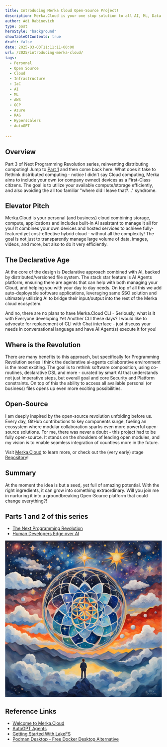 ```yaml
---
title: Introducing Merka Cloud Open-Source Project!
description: Merka.Cloud is your one stop solution to all AI, ML, Data Processing and most other personal and business needs. One stop shop of easy to deploy, scalable solution that will grow with you.
author: Adi Rabinovich
type: post
heroStyle: "background"
showTableOfContents: true
draft: false
date: 2025-03-03T11:11:11+00:00
url: /2025/introducing-merka-cloud/
tags:
  - Personal
  - Open Source
  - Cloud
  - Infrastructure
  - IaC
  - AI
  - ML
  - AWS
  - GCP
  - Azure
  - RAG
  - Hyperscalers
  - AutoGPT

---
```


## Overview

Part 3 of Next Programming Revolution series, reinventing distributing computing! Jump to [Part 1](/2025/the-next-programming-revolution/) and then come back here.
What does it take to Rethink distributed computing - notice I didn't say Cloud computing, Merka aims to include your own (or company owned) devices as a First-Class citizens. The goal is to utilize your available compute/storage efficiently, and also avoiding the all too familiar "where did I leave that?..." syndrome.

## Elevator Pitch

Merka.Cloud is your personal (and business) cloud combining storage, compute, applications and includes built-in AI assistant to manage it all for you! It combines your own devices and hosted services to achieve fully-featured yet cost-effective hybrid cloud - without all the complexity! The goal is not just to transparently manage large volume of data, images, videos, and more, but also to do it very efficiently.

## The Declarative Age

At the core of the design is Declarative approach combined with AI, backed by distributed/versioned file system. The stack star feature is AI Agents platform, ensuring there are agents that can help with both managing your Cloud, and helping you with your day to day needs. On top of all this we add auto-deployable software applications, leveraging same SSO solution and ultimately utilizing AI to bridge their input/output into the rest of the Merka cloud ecosystem.

And no, there are no plans to have Merka.Cloud CLI - Seriously, what is it with Everyone developing Yet Another CLI these days? I would like to advocate for replacement of CLI with Chat interface - just discuss your needs in conversational language and have AI Agent(s) execute it for you!

## Where is the Revolution

There are many benefits to this approach, but specifically for Programming Revolution series I think the declarative ai-agents collaborative environment is the most exciting. The goal is to rethink software composition, using co-routines, declarative DSL and more - curated by smart AI that understands not just Imperative steps, but overall goal and core Security and Platform constraints. On top of this the ability to access all available personal (or business) files opens up even more exciting possibilities.

## Open-Source

I am deeply inspired by the open-source revolution unfolding before us. Every day, GitHub contributions to key components surge, fueling an ecosystem where modular collaboration sparks even more powerful open-source solutions. For me, there was never a doubt - this project had to be fully open-source. It stands on the shoulders of leading open modules, and my vision is to enable seamless integration of countless more in the future.

Visit [Merka.Cloud](https://merka.cloud) to learn more, or check out the (very early) stage [Repository](https://github.com/worlddelights/merka.cloud)!

## Summary

At the moment the idea is but a seed, yet full of amazing potential. With the right ingredients, it can grow into something extraordinary. Will you join me in nurturing it into a groundbreaking Open-Source platform that could change everything?!

## Parts 1 and 2 of this series

- [The Next Programming Revolution](/2025/the-next-programming-revolution/)
- [Human Developers Edge over AI](/2025/human-developers-edge-over-ai/)

![Looking Ahead To Cloud Revolution](seed_in_sphere_artistic1.jpg)

## Reference Links

- [Welcome to Merka.Cloud](https://merka.cloud)
- [AutoGPT Agents](https://agpt.co/)
- [Getting Started With LakeFS](https://docs.lakefs.io/quickstart/)
- [Podman Desktop - Free Docker Desktop Alternative](https://podman-desktop.io/features)
